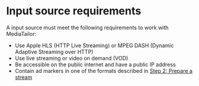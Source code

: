 # Input source requirements<a name="stream-reqmts"></a>

A input source must meet the following requirements to work with MediaTailor:
+ Use Apple HLS \(HTTP Live Streaming\) or MPEG DASH \(Dynamic Adaptive Streaming over HTTP\)
+ Use live streaming or video on demand \(VOD\)
+ Be accessible on the public internet and have a public IP address
+ Contain ad markers in one of the formats described in [Step 2: Prepare a stream](getting-started-ad-insertion.md#getting-started-prep-stream)
